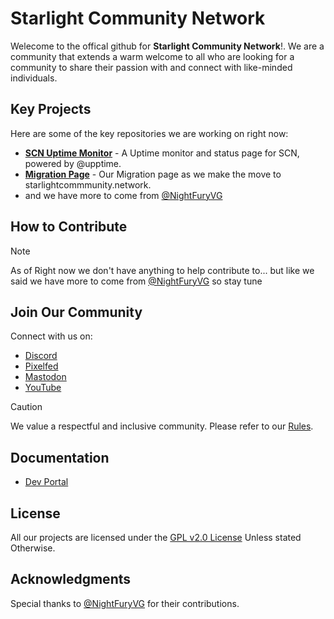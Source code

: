 # Starlight Community Network

Welecome to the offical github for **Starlight Community Network**!. We are a community that extends a warm welcome to all who are looking for a community to share their passion with and connect with like-minded individuals.

## Key Projects

Here are some of the key repositories we are working on right now:

- **[SCN Uptime Monitor](https://github.com/Starlight-Community-Network/status.starlightgaming.network)** - A Uptime monitor and status page for SCN, powered by @upptime.
- **[Migration Page](https://github.com/Starlight-Community-Network/SCN-Redirect-New)** - Our Migration page as we make the move to starlightcommmunity.network.
- and we have more to come from [@NightFuryVG](https://github.com/NightFuryVG)

## How to Contribute
> [!NOTE]
> As of Right now we don't have anything to help contribute to... but like we said we have more to come from [@NightFuryVG](https://github.com/NightFuryVG) so stay tune

## Join Our Community

Connect with us on:
<!--[Our Site](https://starlightcommunity.network)-->
- [Discord](https://discord.gg/BHz2aHuppC)
- [Pixelfed](https://pixelfed.social/StarlightGaming)
- [Mastodon](@StarlightGaming@mastodon.online)
- [YouTube](https://www.youtube.com/@ShimmeringCommunity)
> [!CAUTION]
> We value a respectful and inclusive community. Please refer to our [Rules](https://fallback.starlightcommunity.network/rules).

## Documentation

- [Dev Portal](https://dev.starlightcommunity.network)
  
## License

All our projects are licensed under the [GPL v2.0 License](https://github.com/Starlight-Community-Network/.github/blob/main/LICENSE) Unless stated Otherwise.

## Acknowledgments

Special thanks to [@NightFuryVG](https://github.com/NightFuryVG) for their contributions.

<!--

**Here are some ideas to get you started:**

🙋‍♀️ A short introduction - what is your organization all about?
🌈 Contribution guidelines - how can the community get involved?
👩‍💻 Useful resources - where can the community find your docs? Is there anything else the community should know?
🍿 Fun facts - what does your team eat for breakfast?
🧙 Remember, you can do mighty things with the power of [Markdown](https://docs.github.com/github/writing-on-github/getting-started-with-writing-and-formatting-on-github/basic-writing-and-formatting-syntax)
-->
